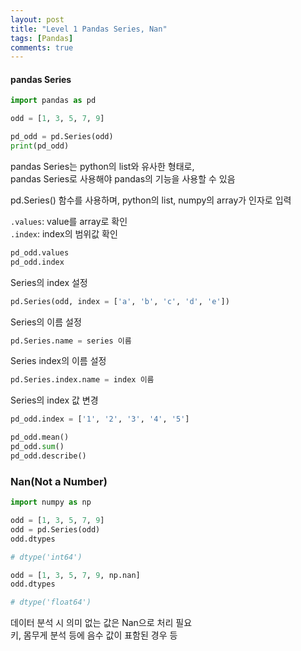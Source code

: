 ```yaml
---
layout: post
title: "Level 1 Pandas Series, Nan"
tags: [Pandas]
comments: true
---
```


#### pandas Series

```python
import pandas as pd

odd = [1, 3, 5, 7, 9]

pd_odd = pd.Series(odd)
print(pd_odd)
```

pandas Series는 python의 list와 유사한 형태로,  
pandas Series로 사용해야 pandas의 기능을 사용할 수 있음

pd.Series() 함수를 사용하며, python의 list, numpy의 array가 인자로 입력 

`.values`: value를 array로 확인  
`.index`: index의 범위값 확인

```python
pd_odd.values
pd_odd.index
```

Series의 index 설정
```python
pd.Series(odd, index = ['a', 'b', 'c', 'd', 'e'])
```
Series의 이름 설정
```python
pd.Series.name = series 이름
```
Series index의 이름 설정
```python
pd.Series.index.name = index 이름
```
Series의 index 값 변경
```python
pd_odd.index = ['1', '2', '3', '4', '5']
```

```python
pd_odd.mean()
pd_odd.sum()
pd_odd.describe()
```



### Nan(Not a Number)

```python
import numpy as np

odd = [1, 3, 5, 7, 9]
odd = pd.Series(odd)
odd.dtypes

# dtype('int64')

odd = [1, 3, 5, 7, 9, np.nan]
odd.dtypes

# dtype('float64')
```

데이터 분석 시 의미 없는 값은 Nan으로 처리 필요  
키, 몸무게 분석 등에 음수 값이 표함된 경우 등
